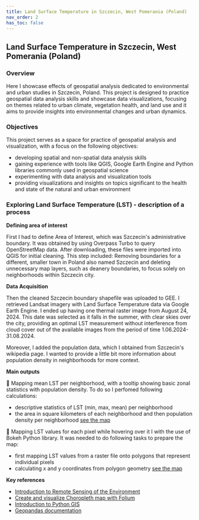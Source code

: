 ```yaml
---
title: Land Surface Temperature in Szczecin, West Pomerania (Poland)
nav_order: 2
has_toc: false
---
```


## Land Surface Temperature in Szczecin, West Pomerania (Poland)

### **Overview**
Here I showcase effects of geospatial analysis dedicated to environmental and urban studies in Szczecin, Poland. This project is designed to practice geospatial data analysis skills and showcase data visualizations, focusing on themes related to urban climate, vegetation health, and land use and it aims to provide insights into environmental changes and urban dynamics.

### **Objectives**

This project serves as a space for practice of geospatial analysis and visualization, with a focus on the following objectives:
- developing spatial and non-spatial data analysis skills
- gaining experience with tools like QGIS, Google Earth Engine and Python libraries commonly used in geospatial science
- experimenting with data analysis and visualization tools
- providing visualizations and insights on topics significant to the health and state of the natural and urban environment

### **Exploring Land Surface Temperature (LST) - description of a process**


**Defining area of interest**

First I had to define Area of Interest, which was Szczecin's administrative boundary. It was obtained by using Overpass Turbo to query OpenStreetMap data. After downloading, these files were imported into QGIS for initial cleaning. This step included: Removing boundaries for a different, smaller town in Poland also named Szczecin and deleting unnecessary map layers, such as deanery boundaries, to focus solely on neighborhoods within Szczecin city.

**Data Acquisition**

Then the cleaned Szczecin boundary shapefile was uploaded to GEE. I retrieved Landsat imagery with Land Surface Temperature data via Google Earth Engine. I ended up having one thermal raster image from August 24, 2024. This date was selected as it falls in the summer, with clear skies over the city, providing an optimal LST measurement without interference from cloud cover out of the available images from the period of time 1.06.2024-31.08.2024.

Moreover, I added the population data, which I obtained from Szczecin's wikipedia page. I wanted to provide a little bit more information about population density in neighborhoods for more context. 

**Main outputs**

🪼 Mapping mean LST per neighborhood, with a tooltip showing basic zonal statistics with population density. To do so I perfomed following calculations:
- descriptive statistics of LST (min, max, mean) per neighborhood
- the area in square kilometers of each neighborhood and then population density per neighborhood
[see the map](https://maia-tr.github.io/portfolio/lst/zonal_stats_map.html)

🪼 Mapping LST values for each pixel while hovering over it I with the use of Bokeh Python library. It was needed to do following tasks to prepare the map:
- first mapping LST values from a raster file onto polygons that represent individual pixels
- calculating x and y coordinates from polygon geometry
[see the map](https://maia-tr.github.io/portfolio/lst/interactive_bokeh_plot.html)

**Key references**

- [Introduction to Remote Sensing of the Environment](https://github.com/geospatialeco/GEARS/blob/master/Intro_RS_Lab3.md)
- [Create and visualize Choropleth map with Folium](https://medium.com/analytics-vidhya/create-and-visualize-choropleth-map-with-folium-269d3fd12fa0)
- [Introduction to Python GIS](https://automating-gis-processes.github.io/CSC18/index.html)
- [Geopandas documentation](https://geopandas.org/en/stable/index.html)
